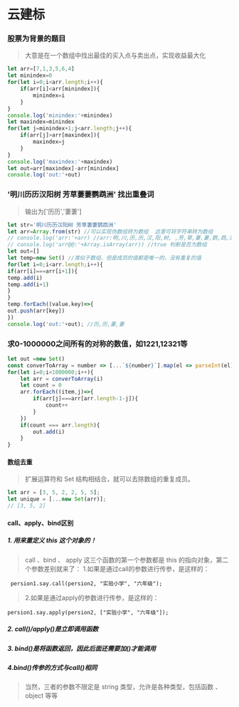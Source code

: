 #  云建标
### 股票为背景的题目
>大意是在一个数组中找出最佳的买入点与卖出点，实现收益最大化
```javascript
let arr=[7,1,3,5,6,4]
let minindex=0
for(let i=0;i<arr.length;i++){
	if(arr[i]<arr[minindex]){
		minindex=i
	}
}
console.log('minindex:'+minindex)
let maxindex=minindex
for(let j=minindex+1;j<arr.length;j++){
	if(arr[j]>arr[maxindex]){
		maxindex=j
	}
}
console.log('maxindex:'+maxindex)
let out=arr[maxindex]-arr[minindex]
console.log('out:'+out)
```
### '明川历历汉阳树 芳草萋萋鹦鹉洲' 找出重叠词
>输出为['历历','萋萋']
```javascript
let str='明川历历汉阳树 芳草萋萋鹦鹉洲' 
let arr=Array.from(str) //可以实现伪数组转为数组  这里可将字符串转为数组
// console.log('arr:'+arr) //arr:明,川,历,历,汉,阳,树, ,芳,草,萋,萋,鹦,鹉,洲
// console.log('arr@@:'+Array.isArray(arr)) //true 判断是否为数组
let out=[]
let temp=new Set() //类似于数组，但是成员的值都是唯一的，没有重复的值
for(let i=0;i<arr.length;i++){
if(arr[i]===arr[i+1]){
temp.add(i)
temp.add(i+1)
}
}
temp.forEach((value,key)=>{
out.push(arr[key])
})
console.log('out:'+out); //历,历,萋,萋
```
### 求0-1000000之间所有的对称的数值，如1221,12321等
```javascript
let out =new Set()
const converToArray = number => [...`${number}`].map(el => parseInt(el)) //将数字转为数组
for(let i=0;i<1000000;i++){
	let arr = converToArray(i)
	let count = 0
	arr.forEach((item,j)=>{
		if(arr[j]===arr[arr.length-1-j]){
			count++
		}
	})
	if(count === arr.length){
		out.add(i)
	}
}
```
#### 数组去重
>扩展运算符和 Set 结构相结合，就可以去除数组的重复成员。
```javascript
let arr = [3, 5, 2, 2, 5, 5];
let unique = [...new Set(arr)];
// [3, 5, 2]
```
#### call、apply、bind区别
##### 1. 用来重定义 this 这个对象的！
>call 、bind 、 apply 这三个函数的第一个参数都是 this 的指向对象，第二个参数差别就来了：
1.如果是通过call的参数进行传参，是这样的：
>
     persion1.say.call(persion2, "实验小学", "六年级");
>2.如果是通过apply的参数进行传参，是这样的：
>
    persion1.say.apply(persion2, ["实验小学", "六年级"]);
##### 2. call()/apply()是立即调用函数
##### 3. bind()是将函数返回，因此后面还需要加()才能调用
##### 4.bind()传参的方式与call()相同
>当然，三者的参数不限定是 string 类型，允许是各种类型，包括函数 、 object 等等
